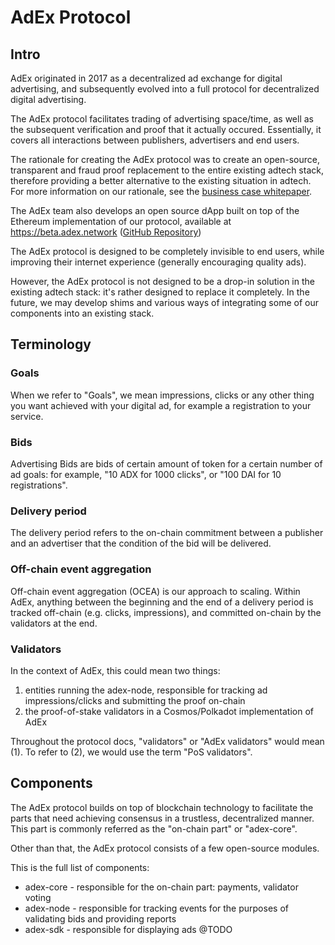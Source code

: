 # AdEx Protocol


## Intro

AdEx originated in 2017 as a decentralized ad exchange for digital advertising, and subsequently evolved into a full protocol for decentralized digital advertising.

The AdEx protocol facilitates trading of advertising space/time, as well as the subsequent verification and proof that it actually occured. Essentially, it covers all interactions between publishers, advertisers and end users.

The rationale for creating the AdEx protocol was to create an open-source, transparent and fraud proof replacement to the entire existing adtech stack, therefore providing a better alternative to the existing situation in adtech. For more information on our rationale, see the [business case whitepaper](https://www.adex.network/adex/AdEx-Whitepaper-v.8.pdf).

The AdEx team also develops an open source dApp built on top of the Ethereum implementation of our protocol, available at https://beta.adex.network ([GitHub Repository](https://github.com/AdExNetwork/adex-dapp))

The AdEx protocol is designed to be completely invisible to end users, while improving their internet experience (generally encouraging quality ads).

However, the AdEx protocol is not designed to be a drop-in solution in the existing adtech stack: it's rather designed to replace it completely. In the future, we may develop shims and various ways of integrating some of our components into an existing stack.

## Terminology

### Goals

When we refer to "Goals", we mean impressions, clicks or any other thing you want achieved with your digital ad, for example a registration to your service.

### Bids

Advertising Bids are bids of certain amount of token for a certain number of ad goals: for example, "10 ADX for 1000 clicks", or "100 DAI for 10 registrations".

### Delivery period

The delivery period refers to the on-chain commitment between a publisher and an advertiser that the condition of the bid will be delivered.

### Off-chain event aggregation

Off-chain event aggregation (OCEA) is our approach to scaling. Within AdEx, anything between the beginning and the end of a delivery period is tracked off-chain (e.g. clicks, impressions), and committed on-chain by the validators at the end.

### Validators

In the context of AdEx, this could mean two things:

1) entities running the adex-node, responsible for tracking ad impressions/clicks and submitting the proof on-chain
2) the proof-of-stake validators in a Cosmos/Polkadot implementation of AdEx

Throughout the protocol docs, "validators" or "AdEx validators" would mean (1). To refer to (2), we would use the term "PoS validators".

## Components

The AdEx protocol builds on top of blockchain technology to facilitate the parts that need achieving consensus in a trustless, decentralized manner. This part is commonly referred as the "on-chain part" or "adex-core".

Other than that, the AdEx protocol consists of a few open-source modules.

This is the full list of components:

* adex-core - responsible for the on-chain part: payments, validator voting
* adex-node - responsible for tracking events for the purposes of validating bids and providing reports
* adex-sdk - responsible for displaying ads @TODO
